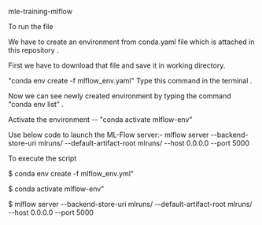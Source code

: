 mle-training-mlflow

To run the file

We have to create an environment from conda.yaml file which is attached in this repository .

First we have to download that file and save it in working directory.

"conda env create -f mlflow_env.yaml" Type this command in the terminal .

Now we can see newly created environment by typing the command "conda env list" .

Activate the environment -- "conda activate mlflow-env"

Use below code to launch the ML-Flow server:- mlflow server --backend-store-uri mlruns/ --default-artifact-root mlruns/ --host 0.0.0.0 --port 5000

To execute the script

$ conda env create -f mlflow_env.yml"

$ conda activate mlflow-env"

$ mlflow server --backend-store-uri mlruns/ --default-artifact-root mlruns/ --host 0.0.0.0 --port 5000
